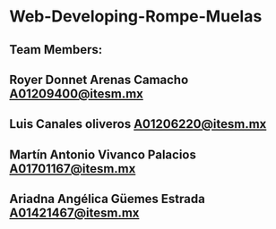# Web-Developing-Rompe-Muelas

## Team Members:
## Royer Donnet Arenas Camacho A01209400@itesm.mx	
## Luis Canales oliveros A01206220@itesm.mx
## Martín Antonio Vivanco Palacios A01701167@itesm.mx
## Ariadna Angélica Güemes Estrada A01421467@itesm.mx
